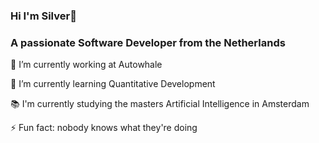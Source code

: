 ### Hi I'm Silver👋


### A passionate **Software Developer** from the Netherlands

🔭 I’m currently working at Autowhale

🌱 I’m currently learning Quantitative Development

📚 I'm currently studying the masters Artificial Intelligence in Amsterdam

⚡ Fun fact: nobody knows what they're doing
